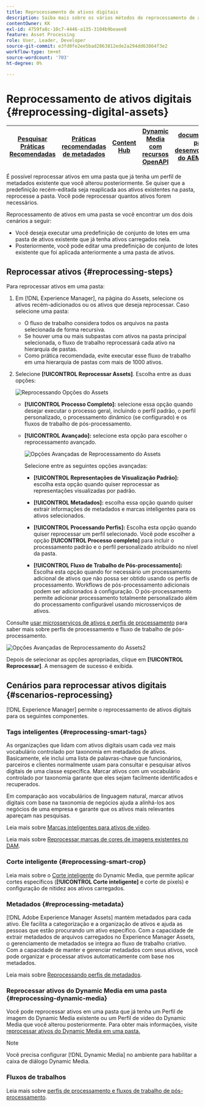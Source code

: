 ```yaml
---
title: Reprocessamento de ativos digitais
description: Saiba mais sobre os vários métodos de reprocessamento de ativos digitais
contentOwner: KK
exl-id: 4759fa8c-10c7-4446-a135-3104b9beaee8
feature: Asset Processing
role: User, Leader, Developer
source-git-commit: e3fd0fe2ee5bad2863812ede2a294dd63864f3e2
workflow-type: tm+mt
source-wordcount: '703'
ht-degree: 0%

---
```


# Reprocessamento de ativos digitais {#reprocessing-digital-assets}

| [Pesquisar Práticas Recomendadas](/help/assets/search-best-practices.md) | [Práticas recomendadas de metadados](/help/assets/metadata-best-practices.md) | [Content Hub](/help/assets/product-overview.md) | [Dynamic Media com recursos OpenAPI](/help/assets/dynamic-media-open-apis-overview.md) | [documentação para desenvolvedores do AEM Assets](https://developer.adobe.com/experience-cloud/experience-manager-apis/) |
| ------------- | --------------------------- |---------|----|-----|

É possível reprocessar ativos em uma pasta que já tenha um perfil de metadados existente que você alterou posteriormente. Se quiser que a predefinição recém-editada seja reaplicada aos ativos existentes na pasta, reprocesse a pasta. Você pode reprocessar quantos ativos forem necessários.

Reprocessamento de ativos em uma pasta se você encontrar um dos dois cenários a seguir:

* Você deseja executar uma predefinição de conjunto de lotes em uma pasta de ativos existente que já tenha ativos carregados nela.
* Posteriormente, você pode editar uma predefinição de conjunto de lotes existente que foi aplicada anteriormente a uma pasta de ativos.

## Reprocessar ativos {#reprocessing-steps}

Para reprocessar ativos em uma pasta:

1. Em [!DNL Experience Manager], na página do Assets, selecione os ativos recém-adicionados ou os ativos que deseja reprocessar.
Caso selecione uma pasta:

   * O fluxo de trabalho considera todos os arquivos na pasta selecionada de forma recursiva.
   * Se houver uma ou mais subpastas com ativos na pasta principal selecionada, o fluxo de trabalho reprocessará cada ativo na hierarquia de pastas.
   * Como prática recomendada, evite executar esse fluxo de trabalho em uma hierarquia de pastas com mais de 1000 ativos.

1. Selecione **[!UICONTROL Reprocessar Assets]**. Escolha entre as duas opções:

   ![Reprocessando Opções do Assets](assets/reprocessing-assets-options.png)

   * **[!UICONTROL Processo Completo]:** selecione essa opção quando desejar executar o processo geral, incluindo o perfil padrão, o perfil personalizado, o processamento dinâmico (se configurado) e os fluxos de trabalho de pós-processamento.
   * **[!UICONTROL Avançado]:** selecione esta opção para escolher o reprocessamento avançado.

     ![Opções Avançadas de Reprocessamento do Assets](assets/reprocessing-assets-options-advanced.png)

     Selecione entre as seguintes opções avançadas:

      * **[!UICONTROL Representações de Visualização Padrão]:** escolha esta opção quando quiser reprocessar as representações visualizadas por padrão.

      * **[!UICONTROL Metadados]:** escolha essa opção quando quiser extrair informações de metadados e marcas inteligentes para os ativos selecionados.

      * **[!UICONTROL Processando Perfis]:** Escolha esta opção quando quiser reprocessar um perfil selecionado. Você pode escolher a opção **[!UICONTROL Processo completo]** para incluir o processamento padrão e o perfil personalizado atribuído no nível da pasta.
        <!--When assets are uploaded to a folder, [!DNL Experience Manager] checks the containing folder's properties for a processing profile. If none is applied, a parent folder in the hierarchy is checked for a processing profile to apply.-->

      * **[!UICONTROL Fluxo de Trabalho de Pós-processamento]:** Escolha esta opção quando for necessário um processamento adicional de ativos que não possa ser obtido usando os perfis de processamento. Workflows de pós-processamento adicionais podem ser adicionados à configuração. O pós-processamento permite adicionar processamento totalmente personalizado além do processamento configurável usando microsserviços de ativos.

Consulte [usar microsserviços de ativos e perfis de processamento](https://experienceleague.adobe.com/docs/experience-manager-cloud-service/content/assets/manage/asset-microservices-configure-and-use.html?lang=en) para saber mais sobre perfis de processamento e fluxo de trabalho de pós-processamento.

![Opções Avançadas de Reprocessamento do Assets2](assets/reprocessing-assets-options-advanced-2.png)

Depois de selecionar as opções apropriadas, clique em **[!UICONTROL Reprocessar]**. A mensagem de sucesso é exibida.

## Cenários para reprocessar ativos digitais {#scenarios-reprocessing}

[!DNL Experience Manager] permite o reprocessamento de ativos digitais para os seguintes componentes.

### Tags inteligentes {#reprocessing-smart-tags}

As organizações que lidam com ativos digitais usam cada vez mais vocabulário controlado por taxonomia em metadados de ativos. Basicamente, ele inclui uma lista de palavras-chave que funcionários, parceiros e clientes normalmente usam para consultar e pesquisar ativos digitais de uma classe específica. Marcar ativos com um vocabulário controlado por taxonomia garante que eles sejam facilmente identificados e recuperados.

Em comparação aos vocabulários de linguagem natural, marcar ativos digitais com base na taxonomia de negócios ajuda a alinhá-los aos negócios de uma empresa e garante que os ativos mais relevantes apareçam nas pesquisas.

Leia mais sobre [Marcas inteligentes para ativos de vídeo](https://experienceleague.adobe.com/docs/experience-manager-cloud-service/content/assets/manage/smart-tags-video-assets.html?lang=en).

Leia mais sobre [Reprocessar marcas de cores de imagens existentes no DAM](https://experienceleague.adobe.com/docs/experience-manager-cloud-service/content/assets/manage/color-tag-images.html?lang=en#color-tags-existing-images).

### Corte inteligente {#reprocessing-smart-crop}

Leia mais sobre o [Corte inteligente](https://experienceleague.adobe.com/docs/experience-manager-cloud-service/content/assets/dynamicmedia/image-profiles.html?lang=en) do Dynamic Media, que permite aplicar cortes específicos (**[!UICONTROL Corte inteligente]** e corte de pixels) e configuração de nitidez aos ativos carregados.

### Metadados {#reprocessing-metadata}

[!DNL Adobe Experience Manager Assets] mantém metadados para cada ativo. Ele facilita a categorização e a organização de ativos e ajuda as pessoas que estão procurando um ativo específico. Com a capacidade de extrair metadados de arquivos carregados no Experience Manager Assets, o gerenciamento de metadados se integra ao fluxo de trabalho criativo. Com a capacidade de manter e gerenciar metadados com seus ativos, você pode organizar e processar ativos automaticamente com base nos metadados.

Leia mais sobre [Reprocessando perfis de metadados](https://experienceleague.adobe.com/docs/experience-manager-cloud-service/content/assets/manage/metadata-profiles.html?lang=en).

### Reprocessar ativos do Dynamic Media em uma pasta {#reprocessing-dynamic-media}

Você pode reprocessar ativos em uma pasta que já tenha um Perfil de imagem do Dynamic Media existente ou um Perfil de vídeo do Dynamic Media que você alterou posteriormente. Para obter mais informações, visite [reprocessar ativos do Dynamic Media em uma pasta.](https://experienceleague.adobe.com/docs/experience-manager-cloud-service/content/assets/admin/about-image-video-profiles.html?lang=en)

>[!NOTE]
>
>Você precisa configurar [!DNL Dynamic Media] no ambiente para habilitar a caixa de diálogo Dynamic Media.
>

### Fluxos de trabalhos

Leia mais sobre [perfis de processamento e fluxos de trabalho de pós-processamento](https://experienceleague.adobe.com/docs/experience-manager-cloud-service/content/assets/manage/asset-microservices-configure-and-use.html?lang=en).

